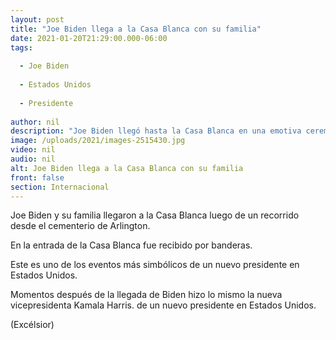 ```yaml
---
layout: post
title: "Joe Biden llega a la Casa Blanca con su familia"
date: 2021-01-20T21:29:00.000-06:00
tags:
  
  - Joe Biden
  
  - Estados Unidos
  
  - Presidente
  
author: nil
description: "Joe Biden llegó hasta la Casa Blanca en una emotiva ceremonia, en el recorrido hasta la Casa Blanca hubo algunos simpatizantes."
image: /uploads/2021/images-2515430.jpg
video: nil
audio: nil
alt: Joe Biden llega a la Casa Blanca con su familia
front: false
section: Internacional
---
```


Joe Biden y su familia llegaron a la Casa Blanca luego de un recorrido desde el cementerio de Arlington.

En la entrada de la Casa Blanca fue recibido por banderas.

Este es uno de los eventos más simbólicos de un nuevo presidente en Estados Unidos.

Momentos después de la llegada de Biden hizo lo mismo la nueva vicepresidenta Kamala Harris. de un nuevo presidente en Estados Unidos.

(Excélsior)